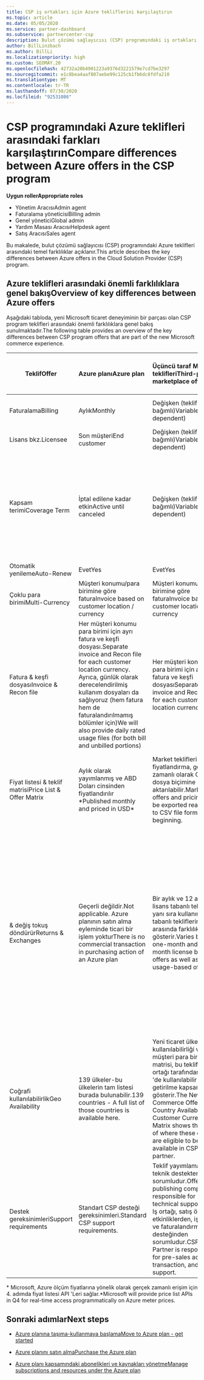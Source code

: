 ```yaml
---
title: CSP iş ortakları için Azure tekliflerini karşılaştırın
ms.topic: article
ms.date: 05/05/2020
ms.service: partner-dashboard
ms.subservice: partnercenter-csp
description: Bulut çözümü sağlayıcısı (CSP) programındaki iş ortakları için yeni Microsoft ticaret deneyimindeki teklifler arasındaki önemli farkları karşılaştırın.
author: BillLinzbach
ms.author: BillLi
ms.localizationpriority: high
ms.custom: SEOMAY.20
ms.openlocfilehash: 42732a20b4901223a9376d3221579e7cd7be3297
ms.sourcegitcommit: e1c8bea4aaf807aebe99c125cb1fb6dc8fdfa210
ms.translationtype: MT
ms.contentlocale: tr-TR
ms.lasthandoff: 07/30/2020
ms.locfileid: "92531086"
---
```

# <a name="compare-differences-between-azure-offers-in-the-csp-program"></a><span data-ttu-id="ea91c-103">CSP programındaki Azure teklifleri arasındaki farkları karşılaştırın</span><span class="sxs-lookup"><span data-stu-id="ea91c-103">Compare differences between Azure offers in the CSP program</span></span>

<span data-ttu-id="ea91c-104">**Uygun roller**</span><span class="sxs-lookup"><span data-stu-id="ea91c-104">**Appropriate roles**</span></span>

- <span data-ttu-id="ea91c-105">Yönetim Aracısı</span><span class="sxs-lookup"><span data-stu-id="ea91c-105">Admin agent</span></span>
- <span data-ttu-id="ea91c-106">Faturalama yöneticisi</span><span class="sxs-lookup"><span data-stu-id="ea91c-106">Billing admin</span></span>
- <span data-ttu-id="ea91c-107">Genel yönetici</span><span class="sxs-lookup"><span data-stu-id="ea91c-107">Global admin</span></span>
- <span data-ttu-id="ea91c-108">Yardım Masası Aracısı</span><span class="sxs-lookup"><span data-stu-id="ea91c-108">Helpdesk agent</span></span>
- <span data-ttu-id="ea91c-109">Satış Aracısı</span><span class="sxs-lookup"><span data-stu-id="ea91c-109">Sales agent</span></span>

<span data-ttu-id="ea91c-110">Bu makalede, bulut çözümü sağlayıcısı (CSP) programındaki Azure teklifleri arasındaki temel farklılıklar açıklanır.</span><span class="sxs-lookup"><span data-stu-id="ea91c-110">This article describes the key differences between Azure offers in the Cloud Solution Provider (CSP) program.</span></span>

## <a name="overview-of-key-differences-between-azure-offers"></a><span data-ttu-id="ea91c-111">Azure teklifleri arasındaki önemli farklılıklara genel bakış</span><span class="sxs-lookup"><span data-stu-id="ea91c-111">Overview of key differences between Azure offers</span></span>

<span data-ttu-id="ea91c-112">Aşağıdaki tabloda, yeni Microsoft ticaret deneyiminin bir parçası olan CSP program teklifleri arasındaki önemli farklılıklara genel bakış sunulmaktadır.</span><span class="sxs-lookup"><span data-stu-id="ea91c-112">The following table provides an overview of the key differences between CSP program offers that are part of the new Microsoft commerce experience.</span></span>

|<span data-ttu-id="ea91c-113">**Teklif**</span><span class="sxs-lookup"><span data-stu-id="ea91c-113">**Offer**</span></span>| <span data-ttu-id="ea91c-114">**Azure planı**</span><span class="sxs-lookup"><span data-stu-id="ea91c-114">**Azure plan**</span></span>|<span data-ttu-id="ea91c-115">**Üçüncü taraf Market teklifleri**</span><span class="sxs-lookup"><span data-stu-id="ea91c-115">**Third-party marketplace offers**</span></span>|<span data-ttu-id="ea91c-116">**Azure ayırmaları**</span><span class="sxs-lookup"><span data-stu-id="ea91c-116">**Azure Reservations**</span></span>|<span data-ttu-id="ea91c-117">**CSP aracılığıyla satılan sunucu abonelikleri**</span><span class="sxs-lookup"><span data-stu-id="ea91c-117">**Server Subscriptions sold through CSP**</span></span>|<span data-ttu-id="ea91c-118">**Lisans tabanlı teklifler**</span><span class="sxs-lookup"><span data-stu-id="ea91c-118">**License-based offers**</span></span>|
|-------------------|:------|:-----|:---------|:--------------|:---------|
|<span data-ttu-id="ea91c-119">Faturalama</span><span class="sxs-lookup"><span data-stu-id="ea91c-119">Billing</span></span>|<span data-ttu-id="ea91c-120">Aylık</span><span class="sxs-lookup"><span data-stu-id="ea91c-120">Monthly</span></span>|<span data-ttu-id="ea91c-121">Değişken (teklif bağımlı)</span><span class="sxs-lookup"><span data-stu-id="ea91c-121">Variable (offer dependent)</span></span>|<span data-ttu-id="ea91c-122">Son müşteri</span><span class="sxs-lookup"><span data-stu-id="ea91c-122">End customer</span></span>|<span data-ttu-id="ea91c-123">Tam terim veya 3 yıllık dönem için önde</span><span class="sxs-lookup"><span data-stu-id="ea91c-123">Up front for the full term or 3-year term</span></span>|<span data-ttu-id="ea91c-124">Aylık veya yıllık</span><span class="sxs-lookup"><span data-stu-id="ea91c-124">Monthly or Annual</span></span>|
|<span data-ttu-id="ea91c-125">Lisans bkz.</span><span class="sxs-lookup"><span data-stu-id="ea91c-125">Licensee</span></span>|<span data-ttu-id="ea91c-126">Son müşteri</span><span class="sxs-lookup"><span data-stu-id="ea91c-126">End customer</span></span>|<span data-ttu-id="ea91c-127">Değişken (teklif bağımlı)</span><span class="sxs-lookup"><span data-stu-id="ea91c-127">Variable (offer dependent)</span></span>|<span data-ttu-id="ea91c-128">Son müşteri</span><span class="sxs-lookup"><span data-stu-id="ea91c-128">End customer</span></span>| <span data-ttu-id="ea91c-129">Son müşteri</span><span class="sxs-lookup"><span data-stu-id="ea91c-129">End customer</span></span>|<span data-ttu-id="ea91c-130">Son müşteri</span><span class="sxs-lookup"><span data-stu-id="ea91c-130">End customer</span></span>|
|<span data-ttu-id="ea91c-131">Kapsam terimi</span><span class="sxs-lookup"><span data-stu-id="ea91c-131">Coverage Term</span></span>|<span data-ttu-id="ea91c-132">İptal edilene kadar etkin</span><span class="sxs-lookup"><span data-stu-id="ea91c-132">Active until canceled</span></span>|<span data-ttu-id="ea91c-133">Değişken (teklif bağımlı)</span><span class="sxs-lookup"><span data-stu-id="ea91c-133">Variable (offer dependent)</span></span>|<span data-ttu-id="ea91c-134">Teklif açıklamasına bakın</span><span class="sxs-lookup"><span data-stu-id="ea91c-134">See offer description</span></span>|<span data-ttu-id="ea91c-135">Tüm Azure ayırmaları kendi benzersiz kapsama dönemine sahiptir.</span><span class="sxs-lookup"><span data-stu-id="ea91c-135">All Azure Reservations have their own unique coverage period.</span></span> <span data-ttu-id="ea91c-136">Tüm sunucu abonelikleri kendi benzersiz kapsama dönemine sahip olacaktır.</span><span class="sxs-lookup"><span data-stu-id="ea91c-136">All Server Subscriptions will have their own unique coverage period.</span></span>|   <span data-ttu-id="ea91c-137">Ek lisanslar, mevcut kapsama dönemi içinde yer alacak</span><span class="sxs-lookup"><span data-stu-id="ea91c-137">Additional licenses will snap into the existing coverage period</span></span>|
|<span data-ttu-id="ea91c-138">Otomatik yenileme</span><span class="sxs-lookup"><span data-stu-id="ea91c-138">Auto-Renew</span></span>|<span data-ttu-id="ea91c-139">Evet</span><span class="sxs-lookup"><span data-stu-id="ea91c-139">Yes</span></span>|<span data-ttu-id="ea91c-140">Evet</span><span class="sxs-lookup"><span data-stu-id="ea91c-140">Yes</span></span>|<span data-ttu-id="ea91c-141">Hayır</span><span class="sxs-lookup"><span data-stu-id="ea91c-141">No</span></span>| <span data-ttu-id="ea91c-142">Hayır</span><span class="sxs-lookup"><span data-stu-id="ea91c-142">No</span></span>|<span data-ttu-id="ea91c-143">Evet</span><span class="sxs-lookup"><span data-stu-id="ea91c-143">Yes</span></span>|
|<span data-ttu-id="ea91c-144">Çoklu para birimi</span><span class="sxs-lookup"><span data-stu-id="ea91c-144">Multi-Currency</span></span>|<span data-ttu-id="ea91c-145">Müşteri konumu/para birimine göre fatura</span><span class="sxs-lookup"><span data-stu-id="ea91c-145">Invoice based on customer location / currency</span></span>|<span data-ttu-id="ea91c-146">Müşteri konumu/para birimine göre fatura</span><span class="sxs-lookup"><span data-stu-id="ea91c-146">Invoice based on customer location / currency</span></span>|<span data-ttu-id="ea91c-147">Müşteri konumu/para birimine göre fatura</span><span class="sxs-lookup"><span data-stu-id="ea91c-147">Invoice based on customer location / currency</span></span>|<span data-ttu-id="ea91c-148">Müşteri konumu/para birimine göre fatura</span><span class="sxs-lookup"><span data-stu-id="ea91c-148">Invoice based on customer location / currency</span></span>|<span data-ttu-id="ea91c-149">Iş ortağı konumunun para birimine göre</span><span class="sxs-lookup"><span data-stu-id="ea91c-149">Based on Partner location currency</span></span>| 
|<span data-ttu-id="ea91c-150">Fatura & keşfi dosyası</span><span class="sxs-lookup"><span data-stu-id="ea91c-150">Invoice & Recon file</span></span>|<span data-ttu-id="ea91c-151">Her müşteri konumu para birimi için ayrı fatura ve keşfi dosyası.</span><span class="sxs-lookup"><span data-stu-id="ea91c-151">Separate invoice and Recon file for each customer location currency.</span></span>  <span data-ttu-id="ea91c-152">Ayrıca, günlük olarak derecelendirilmiş kullanım dosyaları da sağlıyoruz (hem fatura hem de faturalandırılmamış bölümler için)</span><span class="sxs-lookup"><span data-stu-id="ea91c-152">We will also provide daily rated usage files (for both bill and unbilled portions)</span></span> |<span data-ttu-id="ea91c-153">Her müşteri konumu para birimi için ayrı fatura ve keşfi dosyası</span><span class="sxs-lookup"><span data-stu-id="ea91c-153">Separate invoice and Recon file for each customer location currency</span></span>|<span data-ttu-id="ea91c-154">Her müşteri konumu para birimi için ayrı fatura ve keşfi dosyası</span><span class="sxs-lookup"><span data-stu-id="ea91c-154">Separate invoice and Recon file for each customer location currency</span></span>|<span data-ttu-id="ea91c-155">Her müşteri konumu para birimi için ayrı fatura ve keşfi dosyası</span><span class="sxs-lookup"><span data-stu-id="ea91c-155">Separate invoice and Recon file for each customer location currency</span></span>|<span data-ttu-id="ea91c-156">Bir faturaya ve keşfi dosyasına yönelik tüm siparişler</span><span class="sxs-lookup"><span data-stu-id="ea91c-156">All orders on one invoice and Recon file</span></span>|
|<span data-ttu-id="ea91c-157">Fiyat listesi & teklif matrisi</span><span class="sxs-lookup"><span data-stu-id="ea91c-157">Price List & Offer Matrix</span></span>|<span data-ttu-id="ea91c-158">Aylık olarak yayımlanmış ve ABD Doları cinsinden fiyatlandırılır \*</span><span class="sxs-lookup"><span data-stu-id="ea91c-158">Published monthly and priced in USD\*</span></span>|<span data-ttu-id="ea91c-159">Market teklifleri ve fiyatlandırma, gerçek zamanlı olarak CSV dosya biçimine aktarılabilir.</span><span class="sxs-lookup"><span data-stu-id="ea91c-159">Marketplace offers and pricing can be exported real-time to CSV file format beginning.</span></span>|<span data-ttu-id="ea91c-160">Tümü fiyatlandırma ve teklif ayrıntıları dahil ayrı, tek bir dosya. Ayrı bir teklif matrisi dosyası yok</span><span class="sxs-lookup"><span data-stu-id="ea91c-160">Separate, single file with all pricing and offer details included.There is no separate Offer Matrix file</span></span>||<span data-ttu-id="ea91c-161">Tümü fiyatlandırma ve teklif ayrıntıları dahil ayrı, tek bir dosya. Ayrı bir teklif matrisi yoktur.</span><span class="sxs-lookup"><span data-stu-id="ea91c-161">Separate, single file with all pricing and offer details included.There is no separate Offer Matrix.</span></span>| 
|<span data-ttu-id="ea91c-162">& değiş tokuş döndürür</span><span class="sxs-lookup"><span data-stu-id="ea91c-162">Returns & Exchanges</span></span>|<span data-ttu-id="ea91c-163">Geçerli değildir.</span><span class="sxs-lookup"><span data-stu-id="ea91c-163">Not applicable.</span></span> <span data-ttu-id="ea91c-164">Azure planının satın alma eyleminde ticari bir işlem yoktur</span><span class="sxs-lookup"><span data-stu-id="ea91c-164">There is no commercial transaction in purchasing action of an Azure plan</span></span>|<span data-ttu-id="ea91c-165">Bir aylık ve 12 aylık lisans tabanlı tekliflerin yanı sıra kullanım tabanlı tekliflerin arasında farklılık gösterir.</span><span class="sxs-lookup"><span data-stu-id="ea91c-165">Varies between one-month and 12-month license based offers as well as usage-based offers.</span></span>|<span data-ttu-id="ea91c-166">Sipariş tarihi %100 kredisi alacak şekilde 5 günden daha az bir değer döndürür.</span><span class="sxs-lookup"><span data-stu-id="ea91c-166">Returns less than 5 days after order date will receive a 100% credit.</span></span> <span data-ttu-id="ea91c-167">Sipariş tarihi, eşit olarak 5 günden daha uzun bir süre sonra, Pro dereceli kredide %12 erken sonlandırma ücreti alacak. Yıllık aylık $50.000 ABD Doları (veya yerel para birimi eşdeğeri)</span><span class="sxs-lookup"><span data-stu-id="ea91c-167">Returns greater than 5 days after order date will receive a pro-rated credit and a 12% early termination fee of the pro-rated credit; Cap of $50,000 USD (or local currency equivalent) per customer per year</span></span>|<span data-ttu-id="ea91c-168">Sipariş tarihinden itibaren 60 günden az bir değer döndürür %100 kredi lisans anahtarları devre dışı bırakılır.</span><span class="sxs-lookup"><span data-stu-id="ea91c-168">Returns less than 60 days from order date will receive a 100% credit license keys will be deactivated.</span></span> <span data-ttu-id="ea91c-169">Kısmi dönüşler kabul edilmez.</span><span class="sxs-lookup"><span data-stu-id="ea91c-169">Partial returns will not be accepted.</span></span>|   <span data-ttu-id="ea91c-170">30 günden az getirilmesi/iptaller, %100 kredi alır; 30 günden büyük getirilmesi/iptaller, bir Pro-dereceli kredi alır.</span><span class="sxs-lookup"><span data-stu-id="ea91c-170">Suspensions / cancellations less than 30 days will receive a 100% credit; Suspensions / cancellations greater than 30 days will receive a pro-rated credit.</span></span>|
|<span data-ttu-id="ea91c-171">Coğrafi kullanılabilirlik</span><span class="sxs-lookup"><span data-stu-id="ea91c-171">Geo Availability</span></span>|<span data-ttu-id="ea91c-172">139 ülkeler-bu ülkelerin tam listesi burada bulunabilir.</span><span class="sxs-lookup"><span data-stu-id="ea91c-172">139 countries - A full list of those countries is available here.</span></span>|<span data-ttu-id="ea91c-173">Yeni ticaret ülke kullanılabilirliği ve müşteri para birimi matrisi, bu tekliflerin iş ortağı tarafından CSP 'de kullanılabilir hale getirilme kapsamını gösterir.</span><span class="sxs-lookup"><span data-stu-id="ea91c-173">The New Commerce Offers Country Availability and Customer Currency Matrix shows the scope of where these offers are eligible to be made available in CSP by the partner.</span></span>|<span data-ttu-id="ea91c-174">Tüm ayrıntılar için bkz. yeni ticaret teklifleri ülke kullanılabilirliği ve müşteri para birimi matrisi.</span><span class="sxs-lookup"><span data-stu-id="ea91c-174">See New Commerce Offers Country Availability and Customer Currency Matrix for full details.</span></span> <span data-ttu-id="ea91c-175">Aynı piyasaya çıkma zamanlaması tüm yeni ticari teklifler için geçerlidir.</span><span class="sxs-lookup"><span data-stu-id="ea91c-175">The same rollout schedule applies to all new commerce offers.</span></span>|<span data-ttu-id="ea91c-176">Tüm ayrıntılar için bkz. yeni ticaret teklifleri ülke kullanılabilirliği ve müşteri para birimi matrisi.</span><span class="sxs-lookup"><span data-stu-id="ea91c-176">See New Commerce Offers Country Availability and Customer Currency Matrix for full details.</span></span>  <span data-ttu-id="ea91c-177">Aynı piyasaya çıkma zamanlaması tüm yeni ticari teklifler için geçerlidir.</span><span class="sxs-lookup"><span data-stu-id="ea91c-177">The same rollout schedule applies to all new commerce offers.</span></span>|<span data-ttu-id="ea91c-178">247 ülkeler</span><span class="sxs-lookup"><span data-stu-id="ea91c-178">247 countries</span></span>|
|<span data-ttu-id="ea91c-179">Destek gereksinimleri</span><span class="sxs-lookup"><span data-stu-id="ea91c-179">Support requirements</span></span>|<span data-ttu-id="ea91c-180">Standart CSP desteği gereksinimleri.</span><span class="sxs-lookup"><span data-stu-id="ea91c-180">Standard CSP support requirements.</span></span>|<span data-ttu-id="ea91c-181">Teklif yayımlama şirketi, teknik destekten sorumludur.</span><span class="sxs-lookup"><span data-stu-id="ea91c-181">Offer publishing company is responsible for technical support.</span></span>  <span data-ttu-id="ea91c-182">CSP Iş ortağı, satış öncesi etkinliklerden, işlemden ve faturalandırma desteğinden sorumludur.</span><span class="sxs-lookup"><span data-stu-id="ea91c-182">CSP Partner is responsible for pre-sales activities, transaction, and billing support.</span></span>|<span data-ttu-id="ea91c-183">Standart CSP desteği gereksinimleri.</span><span class="sxs-lookup"><span data-stu-id="ea91c-183">Standard CSP support requirements.</span></span>|<span data-ttu-id="ea91c-184">Standart CSP desteği gereksinimleri.</span><span class="sxs-lookup"><span data-stu-id="ea91c-184">Standard CSP support requirements.</span></span>|<span data-ttu-id="ea91c-185">Standart CSP desteği gereksinimleri.</span><span class="sxs-lookup"><span data-stu-id="ea91c-185">Standard CSP support requirements.</span></span>|

<span data-ttu-id="ea91c-186">\* Microsoft, Azure ölçüm fiyatlarına yönelik olarak gerçek zamanlı erişim için 4. adımda fiyat listesi API 'Leri sağlar.</span><span class="sxs-lookup"><span data-stu-id="ea91c-186">\*Microsoft will provide price list APIs in Q4 for real-time access programmatically on Azure meter prices.</span></span>

## <a name="next-steps"></a><span data-ttu-id="ea91c-187">Sonraki adımlar</span><span class="sxs-lookup"><span data-stu-id="ea91c-187">Next steps</span></span>

- [<span data-ttu-id="ea91c-188">Azure planına taşıma-kullanmaya başlama</span><span class="sxs-lookup"><span data-stu-id="ea91c-188">Move to Azure plan - get started</span></span>](azure-plan-get-started.md)

- [<span data-ttu-id="ea91c-189">Azure planını satın alma</span><span class="sxs-lookup"><span data-stu-id="ea91c-189">Purchase the Azure plan</span></span>](purchase-azure-plan.md)

- [<span data-ttu-id="ea91c-190">Azure planı kapsamındaki abonelikleri ve kaynakları yönetme</span><span class="sxs-lookup"><span data-stu-id="ea91c-190">Manage subscriptions and resources under the Azure plan</span></span>](azure-plan-manage.md)